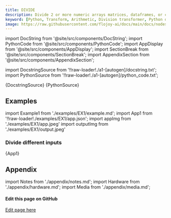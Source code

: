 ```yaml
---
title: DIVIDE
description: Divide 2 or more numeric arrays matrices, dataframes, or constants element-wise. When a constant is divided to an array or matrix, each element in the array or matrix will be increased by the constant value.
keyword: [Python, Transform, Arithmetic, Division transformer, Python division calculations, Data processing with division, Flojoy DIVIDE transformer, Streamline data analysis, Arithmetic transformations, Division calculation, Python data manipulation, Accurate data insights, DIVIDE transformation in Python]
image: https://raw.githubusercontent.com/flojoy-ai/docs/main/docs/nodes/TRANSFORMERS/ARITHMETIC/DIVIDE/examples/EX1/output.jpeg
---
```


[//]: # (Custom component imports)

import DocString from '@site/src/components/DocString';
import PythonCode from '@site/src/components/PythonCode';
import AppDisplay from '@site/src/components/AppDisplay';
import SectionBreak from '@site/src/components/SectionBreak';
import AppendixSection from '@site/src/components/AppendixSection';

[//]: # (Docstring)

import DocstringSource from '!!raw-loader!./a1-[autogen]/docstring.txt';
import PythonSource from '!!raw-loader!./a1-[autogen]/python_code.txt';

<DocString>{DocstringSource}</DocString>
<PythonCode GLink='TRANSFORMERS/ARITHMETIC/DIVIDE/DIVIDE.py'>{PythonSource}</PythonCode>

<SectionBreak />

[//]: # (Examples)

## Examples

import Example1 from './examples/EX1/example.md';
import App1 from '!!raw-loader!./examples/EX1/app.json';
import appImg from './examples/EX1/app.jpeg'
import outputImg from './examples/EX1/output.jpeg'

### Divide different inputs

<AppDisplay 
    nodeLabel='DIVIDE'
    appImg={appImg}
    outputImg={outputImg}
    >
    {App1}
</AppDisplay>

<Example1 />

<SectionBreak />

[//]: # (Appendix)

## Appendix

import Notes from './appendix/notes.md';
import Hardware from './appendix/hardware.md';
import Media from './appendix/media.md';

<AppendixSection index={0} folderPath='nodes/TRANSFORMERS/ARITHMETIC/DIVIDE/appendix/'><Notes /></AppendixSection>
<AppendixSection index={1} folderPath='nodes/TRANSFORMERS/ARITHMETIC/DIVIDE/appendix/'><Hardware /></AppendixSection>
<AppendixSection index={2} folderPath='nodes/TRANSFORMERS/ARITHMETIC/DIVIDE/appendix/'><Media /></AppendixSection>

<SectionBreak />

[//]: # (Edit page on GitHub)

#### Edit this page on GitHub

[Edit page here](https://github.com/flojoy-ai/docs/tree/main/docs/nodes/TRANSFORMERS/ARITHMETIC/DIVIDE)
